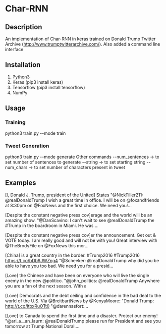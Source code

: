 # Char-RNN

## Description
An implementation of Char-RNN in keras trained on Donald Trump Twitter Archive (http://www.trumptwitterarchive.com/). 
Also added a command line interface

## Installation
1. Python3 
2. Keras (pip3 install keras)
3. Tensorflow (pip3 install tensorflow)
4. NumPy

## Usage

### Training
python3 train.py --mode train

### Tweet Generation
python3 train.py --mode generate 
Other commands 
--num_sentences -> to set number of sentences to generate
--string -> to set starting string
--num_chars -> to set number of characters present in tweet

## Examples
[I, Donald J. Trump, president of the United] States "@NickTiller211: @realDonaldTrump I wish a great time in office. I will be on @foxandfriends at 8:30pm on @FoxNews and the first choice. We need you!...

[Despite the constant negative press cov]erage and the world will be an amazing show. "@DanScavino: I can't wait to see @realDonaldTrump the #Trump in the boardroom in Miami. He was ...

[Despite the constant negative press cov]er the announcement. Get out & VOTE today. I am really good and will not be with you! Great interview with @TheBrodyFile on @FoxNews this mor...

[China] is a great country in the border. #Trump2016 #Trump2016 https://t.co/bDb9JWZng4 "@Scheeker: @realDonaldTrump why did you be able to have you too bad. We need you for a presid...

[Love] the Chinese and have been on everyone who will live the single enemy in the new @politico. "@john_politics: @realDonaldTrump Anywhere you are a fan of the next season. With a

[Love] Democrats and the debt ceiling and confidence in the bad deal to the world of the U.S. Via @BreitbartNews by @KenyaMoore: "Donald Trump: http://t.co/ltbxRuOTt0 "@darennasfort:...

[Love] to Canada to spend the first time and a disaster. Protect our enemy! "@ari_a__an_laurn: @realDonaldTrump please run for President and see you tomorrow at Trump National Doral....
